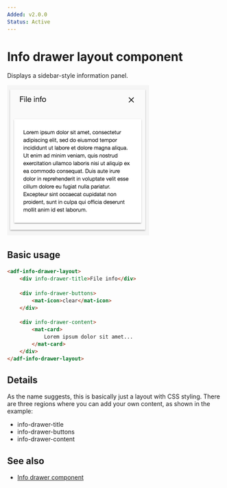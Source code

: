 ```yaml
---
Added: v2.0.0
Status: Active
---
```

# Info drawer layout component

Displays a sidebar-style information panel.

![Info drawer layout screenshot](docassets/images/infodrawerlayout.png)

## Basic usage

```html
<adf-info-drawer-layout>
    <div info-drawer-title>File info</div>

    <div info-drawer-buttons>
        <mat-icon>clear</mat-icon>
    </div>

    <div info-drawer-content>
        <mat-card>
            Lorem ipsum dolor sit amet...
        </mat-card>
    </div>
</adf-info-drawer-layout>
```

## Details

As the name suggests, this is basically just a layout with CSS styling. There are three regions where you can add your own content, as shown in the example:

-   info-drawer-title
-   info-drawer-buttons
-   info-drawer-content

## See also

-   [Info drawer component](info-drawer.component.md)
